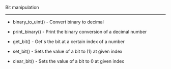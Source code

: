 


Bit manipulation


-------------------------------------------------------------


- binary_to_uint() - Convert binary to decimal


- print_binary() - Print the binary conversion of a decimal number


- get_bit() - Get's the bit at a certain index of a number


- set_bit() - Sets the value of a bit to (1) at given index


- clear_bit() - Sets the value of a bit to 0 at given index



